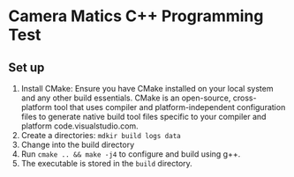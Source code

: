 # Camera Matics C++ Programming Test

## Set up

1. Install CMake: Ensure you have CMake installed on your local system and any other build
 essentials. CMake is an
 open-source, cross-platform tool that uses compiler and platform-independent
 configuration files to generate native build tool files specific to your compiler and
 platform code.visualstudio.com.
2. Create a directories: `mdkir build logs data`
3. Change into the build directory
4. Run `cmake .. && make -j4` to configure and build using g++.
5. The executable is stored in the `build` directory.

